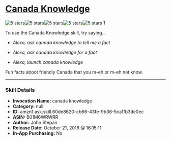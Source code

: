# [Canada Knowledge](http://alexa.amazon.com/#skills/amzn1.ask.skill.60de8620-cb66-43fe-9b36-5ca1fb3de0ec)
![5 stars](../../images/ic_star_black_18dp_1x.png)![5 stars](../../images/ic_star_black_18dp_1x.png)![5 stars](../../images/ic_star_black_18dp_1x.png)![5 stars](../../images/ic_star_black_18dp_1x.png)![5 stars](../../images/ic_star_black_18dp_1x.png) 1

To use the Canada Knowledge skill, try saying...

* *Alexa, ask canada knowledge to tell me a fact*

* *Alexa, ask canada knowledge for a fact*

* *Alexa, launch canada knowledge*

Fun facts aboot friendly Canada that you m-eh or m-eh not know.

***

### Skill Details

* **Invocation Name:** canada knowledge
* **Category:** null
* **ID:** amzn1.ask.skill.60de8620-cb66-43fe-9b36-5ca1fb3de0ec
* **ASIN:** B01M6WRWRR
* **Author:** John Stepan
* **Release Date:** October 21, 2016 @ 16:15:11
* **In-App Purchasing:** No
